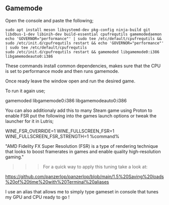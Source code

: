 ## Gamemode

Open the console and paste the following;

```
sudo apt install meson libsystemd-dev pkg-config ninja-build git libdbus-1-dev libinih-dev build-essential cpufrequtils gamemodedaemon
echo 'GOVERNOR="performance"' | sudo tee /etc/default/cpufrequtils && sudo /etc/init.d/cpufrequtils restart && echo 'GOVERNOR="performance"' | sudo tee /etc/default/cpufrequtils
sudo /etc/init.d/cpufrequtils restart && gamemoded libgamemode0:i386 libgamemodeauto0:i386
```

These commands install common dependencies, makes sure that the CPU is set to performance mode and then runs gamemode. 

Once ready leave the window open and run the desired game.

To run it again use;

gamemoded libgamemode0:i386 libgamemodeauto0:i386

You can also additionaly add this to many Steam game using Proton to enable FSR put the following into the games launch options 
or tweak the launcher for it in Lutris;

WINE_FSR_OVERRIDE=1 WINE_FULLSCREEN_FSR=1 WINE_FULLSCREEN_FSR_STRENGTH=1 %command%

"AMD Fidelity FX Super Resolution (FSR) is a type of rendering technique that looks to boost framerates in games and enable quality high-resolution gaming."


>>> For a quick way to apply this tuning take a look at: 

https://github.com/panzerlop/panzerlop/blob/main/1.5%20Saving%20loads%20of%20time%20with%20Terminal%20aliases

I use an alias that allows me to simply type gameset in console that tunes my GPU and CPU ready to go ! 
